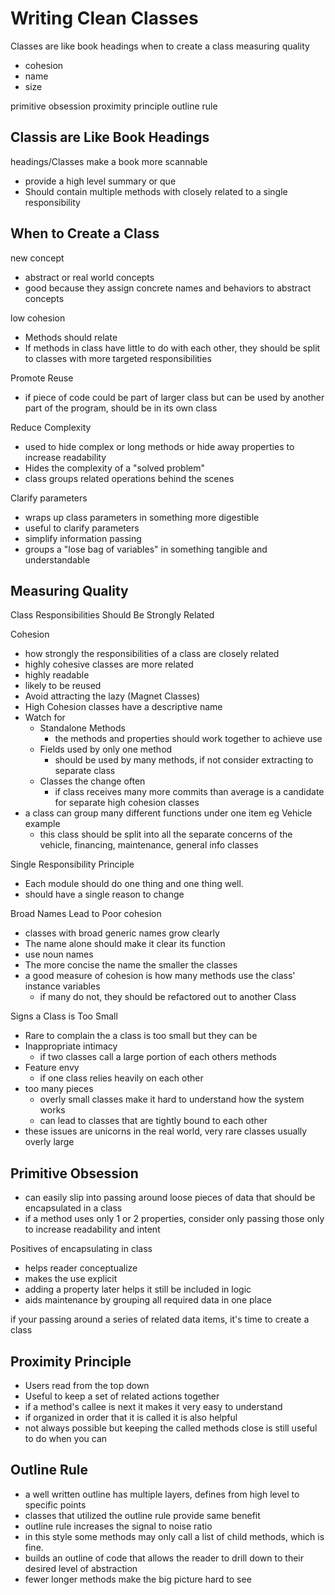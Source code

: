 # Writing Clean Classes

Classes are like book headings
when to create a class
measuring quality

- cohesion
- name
- size

primitive obsession
proximity principle
outline rule

## Classis are Like Book Headings

headings/Classes make a book more scannable

- provide a high level summary or que
- Should contain multiple methods with closely related to a single responsibility

## When to Create a Class

new concept

- abstract or real world concepts
- good because they assign concrete names and behaviors to abstract concepts

low cohesion

- Methods should relate
- If methods in class have little to do with each other, they should be split to classes with more targeted responsibilities

Promote Reuse

- if piece of code could be part of larger class but can be used by another part of the program, should be in its own class

Reduce Complexity

- used to hide complex or long methods or hide away properties to increase readability 
- Hides the complexity of a "solved problem"
- class groups related operations behind the scenes

Clarify parameters

- wraps up class parameters in something more digestible
- useful to clarify parameters
- simplify information passing
- groups a "lose bag of variables" in something tangible and understandable

## Measuring Quality

Class Responsibilities Should Be Strongly Related

Cohesion

- how strongly the responsibilities of a class are closely related
- highly cohesive classes are more related
- highly readable
- likely to be reused
- Avoid attracting the lazy (Magnet Classes)
- High Cohesion classes have a descriptive name
- Watch for
    - Standalone Methods
        - the methods and properties should work together to achieve use
    - Fields used by only one method
        - should be used by many methods, if not consider extracting to separate class
    - Classes the change often
        - if class receives many more commits than average is a candidate for separate high cohesion classes
- a class can group many different functions under one item eg Vehicle example
    - this class should be split into all the separate concerns of the vehicle, financing, maintenance, general info classes

Single Responsibility Principle

- Each module should do one thing and one thing well.
- should have a single reason to change

Broad Names Lead to Poor cohesion

- classes with broad generic names grow clearly
- The name alone should make it clear its function
- use noun names
- The more concise the name the smaller the classes
- a good measure of cohesion is how many methods use the class' instance variables
    - if many do not, they should be refactored out to another Class

Signs a Class is Too Small

- Rare to complain the a class is too small but they can be
- Inappropriate intimacy
    - if two classes call a large portion of each others methods
- Feature envy
    - if one class relies heavily on each other
- too many pieces
    - overly small classes make it hard to understand how the system works
    - can lead to classes that are tightly bound to each other
- these issues are unicorns in the real world, very rare classes usually overly large

## Primitive Obsession

- can easily slip into passing around loose pieces of data that should be encapsulated in a class
- if a method uses only 1 or 2 properties, consider only passing those only to increase readability and intent

Positives of encapsulating in class

- helps reader conceptualize
- makes the use explicit
- adding a property later helps it still be included in logic
- aids maintenance by grouping all required data in one place

if your passing around a series of related data items, it's time to create a class

## Proximity Principle

- Users read from the top down
- Useful to keep a set of related actions together
- if a method's callee is next it makes it very easy to understand
- if organized in order that it is called it is also helpful
- not always possible but keeping the called methods close is still useful to do when you can

## Outline Rule

- a well written outline has multiple layers, defines from high level to specific points
- classes that utilized the outline rule provide same benefit
- outline rule increases the signal to noise ratio
- in this style some methods may only call a list of child methods, which is fine.
- builds an outline of code that allows the reader to drill down to their desired level of abstraction
- fewer longer methods make the big picture hard to see